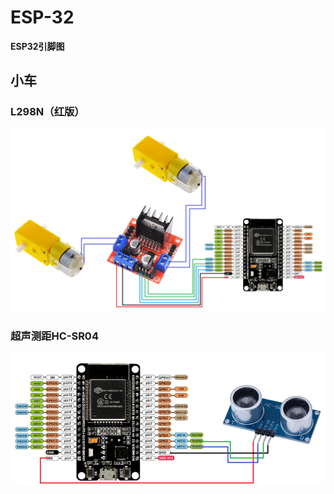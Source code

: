 # ESP-32

__ESP32引脚图__



## 小车

### 


### L298N（红版）
![电机驱动板连接图](resource/esp32-L298N.png)



### 超声测距HC-SR04
![超声测距](resource/esp32-HC-SR04.png)
